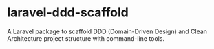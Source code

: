 # laravel-ddd-scaffold
A Laravel package to scaffold DDD (Domain-Driven Design) and Clean Architecture project structure with command-line tools.
